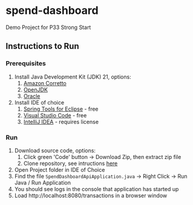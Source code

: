 # spend-dashboard
Demo Project for P33 Strong Start


## Instructions to Run

### Prerequisites

1. Install Java Development Kit (JDK) 21, options:
   1. [Amazon Corretto](https://docs.aws.amazon.com/corretto/latest/corretto-21-ug/downloads-list.html)
   2. [OpenJDK](https://jdk.java.net/21/)
   3. [Oracle](https://www.oracle.com/java/technologies/downloads/#java21)
2. Install IDE of choice
   1. [Spring Tools for Eclipse](https://spring.io/tools) - free
   2. [Visual Studio Code](https://code.visualstudio.com/) - free
   3. [IntelliJ IDEA](https://www.jetbrains.com/idea/) - requires license

### Run

1. Download source code, options:
   1. Click green 'Code' button -> Download Zip, then extract zip file
   2. Clone repository, see intructions [here](https://docs.github.com/en/repositories/creating-and-managing-repositories/cloning-a-repository)
2. Open Project folder in IDE of Choice
3. Find the file `SpendDashboardApiApplication.java` -> Right Click -> Run Java / Run Application
4. You should see logs in the console that application has started up
5. Load http://localhost:8080/transactions in a browser window
